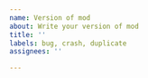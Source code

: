```yaml
---
name: Version of mod
about: Write your version of mod
title: ''
labels: bug, crash, duplicate
assignees: ''

---
```



